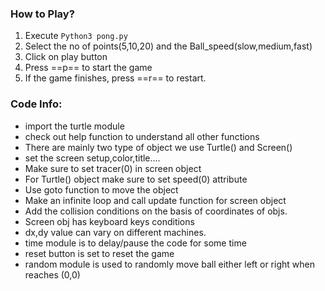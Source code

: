 ### How to Play?

1. Execute `Python3 pong.py`
2. Select the no of points(5,10,20) and the Ball_speed(slow,medium,fast)
3. Click on play button
4. Press ==p== to start the game
5. If the game finishes, press ==r== to restart.

### Code Info:

+ import the turtle module
+ check out help function to understand all other functions
+ There are mainly two type of object we use Turtle() and Screen()
+ set the screen setup,color,title....
+ Make sure to set tracer(0) in screen object
+ For Turtle() object make sure to set speed(0) attribute
+ Use goto function to move the object
+ Make an infinite loop and call update function for screen object
+ Add the collision conditions on the basis of coordinates of objs.
+ Screen obj has keyboard keys conditions
+ dx,dy value can vary on different machines.
+ time module is to delay/pause the code for some time
+ reset button is set to reset the game
+ random module is used to randomly move ball either left or right when reaches (0,0)

